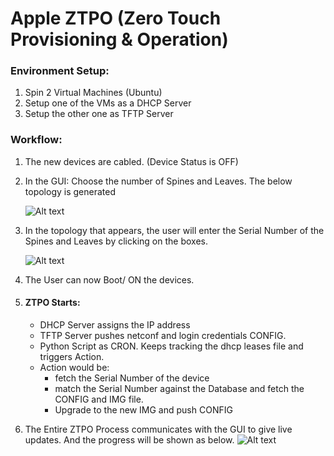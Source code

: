 # Apple ZTPO (Zero Touch Provisioning & Operation)

### Environment Setup:
1.	Spin 2 Virtual Machines (Ubuntu) 
2.	Setup one of the VMs as a DHCP Server
3.	Setup the other one as TFTP Server

### Workflow:
1.	The new devices are cabled. (Device Status is OFF)
2.	In the GUI: Choose the number of Spines and Leaves.
	The below topology is generated

	![Alt text](/img/InitialTopology.jpg "Initial Topology") 

3.	In the topology that appears, the user will enter the Serial Number of the Spines and Leaves by clicking on the boxes.

	![Alt text](/img/SerialNumberAssigned.jpg "Serial Number Assigned")

4.	The User can now Boot/ ON the devices.
5.	#### ZTPO Starts:
	- DHCP Server assigns the IP address
	- TFTP Server pushes netconf and login credentials CONFIG.
	- Python Script as CRON. 
	  Keeps tracking the dhcp leases file and triggers Action.
	- Action would be:
	  - fetch the Serial Number of the device
	  - match the Serial Number against the Database and fetch the CONFIG and IMG file. 
	  - Upgrade to the new IMG and push CONFIG
6.	The Entire ZTPO Process communicates with the GUI to give live updates. And the progress will be shown as below.
	![Alt text](/img/GUILiveProgress.jpg "GUI Live Progress")
 

